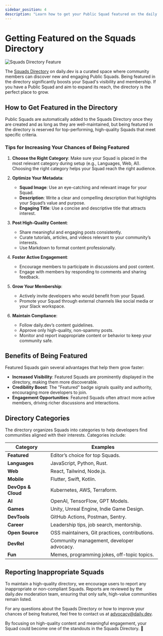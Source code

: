 ```yaml
---
sidebar_position: 4
description: "Learn how to get your Public Squad featured on the daily.dev Squads Directory. Increase visibility and engagement with editorial selection tips."
---
```


# Getting Featured on the Squads Directory

![Squads Directory Feature](https://github.com/user-attachments/assets/fb28a405-1c0d-45f8-a8a2-6cfa278ce84e)

The [Squads Directory](https://app.daily.dev/squads) on daily.dev is a curated space where community members can discover new and engaging Public Squads. Being featured in the directory significantly boosts your Squad's visibility and membership. If you have a Public Squad and aim to expand its reach, the directory is the perfect place to grow.

## How to Get Featured in the Directory

Public Squads are automatically added to the Squads Directory once they are created and as long as they are well-maintained, but being featured in the directory is reserved for top-performing, high-quality Squads that meet specific criteria.

### Tips for Increasing Your Chances of Being Featured

1. **Choose the Right Category**: Make sure your Squad is placed in the most relevant category during setup (e.g., Languages, Web, AI). Choosing the right category helps your Squad reach the right audience.

2. **Optimize Your Metadata**:
   - **Squad Image**: Use an eye-catching and relevant image for your Squad.
   - **Description**: Write a clear and compelling description that highlights your Squad’s value and purpose.
   - **Engaging Title**: Use a concise and descriptive title that attracts interest.

3. **Post High-Quality Content**:
   - Share meaningful and engaging posts consistently.
   - Curate tutorials, articles, and videos relevant to your community’s interests.
   - Use Markdown to format content professionally.

4. **Foster Active Engagement**:
   - Encourage members to participate in discussions and post content.
   - Engage with members by responding to comments and sharing feedback.

5. **Grow Your Membership**:
   - Actively invite developers who would benefit from your Squad.
   - Promote your Squad through external channels like social media or your Slack workspace.

6. **Maintain Compliance**:
   - Follow daily.dev’s content guidelines.
   - Approve only high-quality, non-spammy posts.
   - Monitor and report inappropriate content or behavior to keep your community safe.

## Benefits of Being Featured

Featured Squads gain several advantages that help them grow faster:

- **Increased Visibility**: Featured Squads are prominently displayed in the directory, making them more discoverable.  
- **Credibility Boost**: The "Featured" badge signals quality and authority, encouraging more developers to join.  
- **Engagement Opportunities**: Featured Squads often attract more active members, driving richer discussions and interactions.  

## Directory Categories

The directory organizes Squads into categories to help developers find communities aligned with their interests. Categories include:

| **Category**         | **Examples**                                   |
|-----------------------|-----------------------------------------------|
| **Featured**          | Editor’s choice for top Squads.               |
| **Languages**         | JavaScript, Python, Rust.                     |
| **Web**               | React, Tailwind, Node.js.                     |
| **Mobile**            | Flutter, Swift, Kotlin.                       |
| **DevOps & Cloud**    | Kubernetes, AWS, Terraform.                   |
| **AI**                | OpenAI, TensorFlow, GPT Models.               |
| **Games**             | Unity, Unreal Engine, Indie Game Design.      |
| **DevTools**          | GitHub Actions, Postman, Sentry.              |
| **Career**            | Leadership tips, job search, mentorship.      |
| **Open Source**       | OSS maintainers, Git practices, contributions.|
| **DevRel**            | Community management, developer advocacy.     |
| **Fun**               | Memes, programming jokes, off-topic topics.   |

## Reporting Inappropriate Squads

To maintain a high-quality directory, we encourage users to report any inappropriate or non-compliant Squads. Reports are reviewed by the daily.dev moderation team, ensuring that only safe, high-value communities remain listed.

For any questions about the Squads Directory or how to improve your chances of being featured, feel free to contact us at [advocacy@daily.dev](mailto:advocacy@daily.dev).

By focusing on high-quality content and meaningful engagement, your Squad could become one of the standouts in the Squads Directory. 🚀